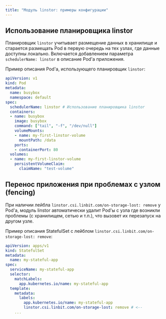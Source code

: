 ```yaml
---
title: "Модуль linstor: примеры конфигурации"
---
```


## Использование планировщика linstor

Планировщик `linstor` учитывает размещение данных в хранилище и старается размещать Pod в первую очередь на тех узлах, где данные доступны локально. Включается добавлением параметра `schedulerName: linstor` в описание Pod'а приложения.

Пример описания Pod'а, использующего планировщик `linstor`:

```yaml
apiVersion: v1
kind: Pod
metadata:
  name: busybox
  namespace: default
spec:
  schedulerName: linstor # Использование планировщика linstor
  containers:
  - name: busybox
    image: busybox
    command: ["tail", "-f", "/dev/null"]
    volumeMounts:
    - name: my-first-linstor-volume
      mountPath: /data
    ports:
    - containerPort: 80
  volumes:
  - name: my-first-linstor-volume
    persistentVolumeClaim:
      claimName: "test-volume"
```

## Перенос приложения при проблемах с узлом (fencing)

При наличии лейбла `linstor.csi.linbit.com/on-storage-lost: remove` у Pod'а, модуль linstor автоматически удалит Pod'ы с узла где возникли проблемы (с хранилищем, сетью и т.п.), что вызовет их перезапуск на другом узле. 

Пример описания StatefulSet с лейблом `linstor.csi.linbit.com/on-storage-lost: remove`:

```yaml
apiVersion: apps/v1
kind: StatefulSet
metadata:
  name: my-stateful-app
spec:
  serviceName: my-stateful-app
  selector:
    matchLabels:
      app.kubernetes.io/name: my-stateful-app
  template:
    metadata:
      labels:
        app.kubernetes.io/name: my-stateful-app
        linstor.csi.linbit.com/on-storage-lost: remove # <--
    ...
```
